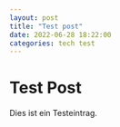 ```yaml
---
layout: post
title: "Test post"
date: 2022-06-28 18:22:00 
categories: tech test
---
```


# Test Post

Dies ist ein Testeintrag.